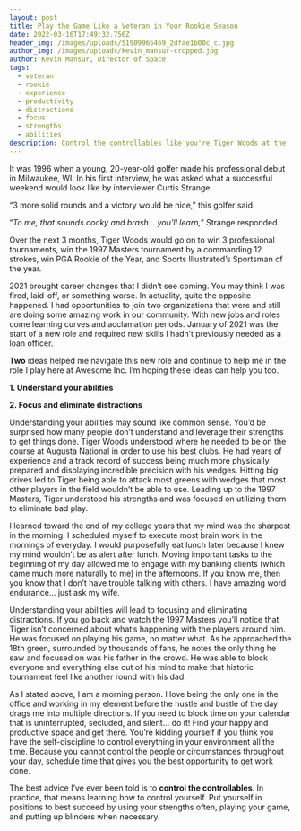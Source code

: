 ```yaml
---
layout: post
title: Play the Game Like a Veteran in Your Rookie Season
date: 2022-03-16T17:49:32.756Z
header_img: /images/uploads/51909965469_2dfae1b00c_c.jpg
author_img: /images/uploads/kevin_mansur-cropped.jpg
author: Kevin Mansur, Director of Space
tags:
  - veteran
  - rookie
  - experience
  - productivity
  - distractions
  - focus
  - strengths
  - abilities
description: Control the controllables like you're Tiger Woods at the '97 Masters.
---
```

It was 1996 when a young, 20-year-old golfer made his professional debut in Milwaukee, WI. In his first interview, he was asked what a successful weekend would look like by interviewer Curtis Strange. 



“3 more solid rounds and a victory would be nice,” this golfer said. 

“*To me, that sounds cocky and brash… you’ll learn,*” Strange responded. 



Over the next 3 months, Tiger Woods would go on to win 3 professional tournaments, win the 1997 Masters tournament by a commanding 12 strokes, win PGA Rookie of the Year, and Sports Illustrated’s Sportsman of the year. 



2021 brought career changes that I didn’t see coming. You may think I was fired, laid-off, or something worse. In actuality, quite the opposite happened. I had opportunities to join two organizations that were and still are doing some amazing work in our community. With new jobs and roles come learning curves and acclamation periods. January of 2021 was the start of a new role and required new skills I hadn’t previously needed as a loan officer.



**Two** ideas helped me navigate this new role and continue to help me in the role I play here at Awesome Inc. I’m hoping these ideas can help you too.



**1. Understand your abilities**

**2. Focus and eliminate distractions**



Understanding your abilities may sound like common sense. You’d be surprised how many people don’t understand and leverage their strengths to get things done. Tiger Woods understood where he needed to be on the course at Augusta National in order to use his best clubs. He had years of experience and a track record of success being much more physically prepared and displaying incredible precision with his wedges. Hitting big drives led to Tiger being able to attack most greens with wedges that most other players in the field wouldn’t be able to use. Leading up to the 1997 Masters, Tiger understood his strengths and was focused on utilizing them to eliminate bad play.



I learned toward the end of my college years that my mind was the sharpest in the morning. I scheduled myself to execute most brain work in the mornings of everyday. I would purposefully eat lunch later because I knew my mind wouldn’t be as alert after lunch. Moving important tasks to the beginning of my day allowed me to engage with my banking clients (which came much more naturally to me) in the afternoons. If you know me, then you know that I don’t have trouble talking with others. I have amazing word endurance… just ask my wife.



Understanding your abilities will lead to focusing and eliminating distractions. If you go back and watch the 1997 Masters you’ll notice that Tiger isn’t concerned about what’s happening with the players around him. He was focused on playing his game, no matter what. As he approached the 18th green, surrounded by thousands of fans, he notes the only thing he saw and focused on was his father in the crowd. He was able to block everyone and everything else out of his mind to make that historic tournament feel like another round with his dad. 



As I stated above, I am a morning person. I love being the only one in the office and working in my element before the hustle and bustle of the day drags me into multiple directions. If you need to block time on your calendar that is uninterrupted, secluded, and silent… do it! Find your happy and productive space and get there. You’re kidding yourself if you think you have the self-discipline to control everything in your environment all the time. Because you cannot control the people or circumstances throughout your day, schedule time that gives you the best opportunity to get work done.



The best advice I’ve ever been told is to **control the controllables**. In practice, that means learning how to control yourself. Put yourself in positions to best succeed by using your strengths often, playing your game, and putting up blinders when necessary.